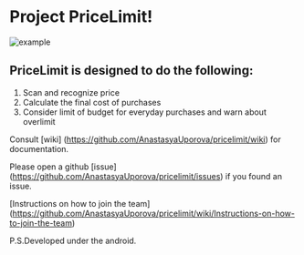 # Project PriceLimit!


![example](http://savepic.ru/11957046.png)
## PriceLimit is designed to do the following:
1. Scan and recognize price 
2. Calculate the final cost of purchases
3. Consider limit of budget for everyday purchases and warn about overlimit

Consult [wiki] (https://github.com/AnastasyaUporova/pricelimit/wiki) for documentation.

Please open a github [issue] (https://github.com/AnastasyaUporova/pricelimit/issues) if you found an issue.

[Instructions on how to join the team] (https://github.com/AnastasyaUporova/pricelimit/wiki/Instructions-on-how-to-join-the-team)

P.S.Developed under the android.


